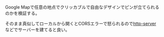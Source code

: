 Google Mapで任意の地点でクリッカブルで自由なデザインでピンが立てられるのかを検証する。


そのまま真似してローカルから開くとCORSエラーで怒られるので[http-server](https://github.com/http-party/http-server)などでサーバーを建てると良い。